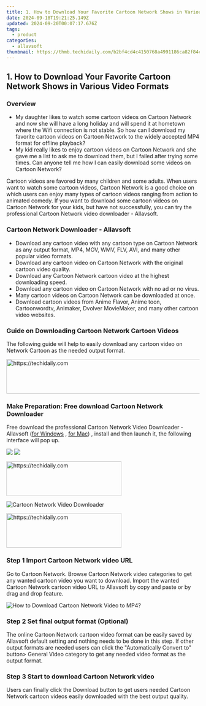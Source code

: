 ```yaml
---
title: 1. How to Download Your Favorite Cartoon Network Shows in Various Video Formats
date: 2024-09-18T19:21:25.149Z
updated: 2024-09-20T00:07:17.676Z
tags:
  - product
categories:
  - allavsoft
thumbnail: https://thmb.techidaily.com/b2bf4cd4c4150768a4991186ca82f84c6e82b391b455745b734da2cba3671e13.jpg
---
```


## 1. How to Download Your Favorite Cartoon Network Shows in Various Video Formats

### Overview

* My daughter likes to watch some cartoon videos on Cartoon Network and now she will have a long holiday and will spend it at hometown where the Wifi connection is not stable. So how can I download my favorite cartoon videos on Cartoon Network to the widely accepted MP4 format for offline playback?
* My kid really likes to enjoy cartoon videos on Cartoon Network and she gave me a list to ask me to download them, but I failed after trying some times. Can anyone tell me how I can easily download some videos on Cartoon Network?

Cartoon videos are favored by many children and some adults. When users want to watch some cartoon videos, Cartoon Network is a good choice on which users can enjoy many types of cartoon videos ranging from action to animated comedy. If you want to download some cartoon videos on Cartoon Network for your kids, but have not successfully, you can try the professional Cartoon Network video downloader - Allavsoft.

### Cartoon Network Downloader - Allavsoft

* Download any cartoon video with any cartoon type on Cartoon Network as any output format, MP4, MOV, WMV, FLV, AVI, and many other popular video formats.
* Download any cartoon video on Cartoon Network with the original cartoon video quality.
* Download any Cartoon Network cartoon video at the highest downloading speed.
* Download any cartoon video on Cartoon Network with no ad or no virus.
* Many cartoon videos on Cartoon Network can be downloaded at once.
* Download cartoon videos from Anime Flavor, Anime toon, Cartoonwordtv, Animaker, Dvolver MovieMaker, and many other cartoon video websites.

### Guide on Downloading Cartoon Network Cartoon Videos

The following guide will help to easily download any cartoon video on Network Cartoon as the needed output format.

<!-- affiliate ads begin -->
<a href="https://appsumo.8odi.net/c/5597632/2082526/7443" target="_top" id="2082526">
  <img src="//a.impactradius-go.com/display-ad/7443-2082526" border="0" alt="https://techidaily.com" width="728" height="90"/>
</a>
<img height="0" width="0" src="https://appsumo.8odi.net/i/5597632/2082526/7443" style="position:absolute;visibility:hidden;" border="0" />
<!-- affiliate ads end -->

### Make Preparation: Free download Cartoon Network Downloader

Free download the professional Cartoon Network Video Downloader - Allavsoft ([for Windows](https://tools.techidaily.com/allavsoft/products/) , [for Mac](https://tools.techidaily.com/allavsoft/products/)) , install and then launch it, the following interface will pop up.

[![](https://www.allavsoft.com/how-to/../images/how-to/free-download-win.jpg)](https://tools.techidaily.com/allavsoft/products/) [![](https://www.allavsoft.com/how-to/../images/how-to/free-download-mac.jpg)](https://tools.techidaily.com/allavsoft/products/)

<!-- affiliate ads begin -->
<a href="https://aligracehair.sjv.io/c/5597632/1938745/19272" target="_top" id="1938745">
  <img src="//a.impactradius-go.com/display-ad/19272-1938745" border="0" alt="https://techidaily.com" width="300" height="90"/>
</a>
<img height="0" width="0" src="https://aligracehair.sjv.io/i/5597632/1938745/19272" style="position:absolute;visibility:hidden;" border="0" />
<!-- affiliate ads end -->

![Cartoon Network Video Downloader](https://www.allavsoft.com/how-to/../images/allavsoft/screen-shot-600.jpg)

<!-- affiliate ads begin -->
<a href="https://aligracehair.sjv.io/c/5597632/1959759/19272" target="_top" id="1959759">
  <img src="//a.impactradius-go.com/display-ad/19272-1959759" border="0" alt="https://techidaily.com" width="300" height="90"/>
</a>
<img height="0" width="0" src="https://aligracehair.sjv.io/i/5597632/1959759/19272" style="position:absolute;visibility:hidden;" border="0" />
<!-- affiliate ads end -->

### Step 1 Import Cartoon Network video URL

Go to Cartoon Network. Browse Cartoon Network video categories to get any wanted cartoon video you want to download. Import the wanted Cartoon Network cartoon video URL to Allavsoft by copy and paste or by drag and drop feature.

![How to Download Cartoon Network Video to MP4?](https://www.allavsoft.com/how-to/../images/how-to/download-rtmp-video/download-rtmp-video.jpg)

### Step 2 Set final output format (Optional)

The online Cartoon Network cartoon video format can be easily saved by Allavsoft default setting and nothing needs to be done in this step. If other output formats are needed users can click the "Automatically Convert to" button> General Video category to get any needed video format as the output format.

### Step 3 Start to download Cartoon Network video

Users can finally click the Download button to get users needed Cartoon Network cartoon videos easily downloaded with the best output quality.

<ins class="adsbygoogle"
     style="display:block"
     data-ad-format="autorelaxed"
     data-ad-client="ca-pub-7571918770474297"
     data-ad-slot="1223367746"></ins>

<ins class="adsbygoogle"
     style="display:block"
     data-ad-client="ca-pub-7571918770474297"
     data-ad-slot="8358498916"
     data-ad-format="auto"
     data-full-width-responsive="true"></ins>
